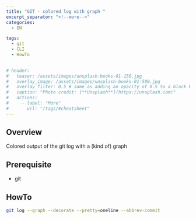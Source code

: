 ```yaml
---
title: "GIT - colored log with graph "
excerpt_separator: "<!--more-->"
categories:
  - EN

tags:
  - git
  - CLI
  - HowTo
 

# header:
#   teaser: /assets/images/unsplash-books-01-150.jpg
#   overlay_image: /assets/images/unsplash-books-01-500.jpg
#   overlay_filter: 0.5 # same as adding an opacity of 0.5 to a black background
#   caption: "Photo credit: [**Unsplash**](https://unsplash.com)"
#   actions:
#     - label: "More"
#       url: "/tags/#cheatsheet"
---
```

## Overview
Colored output of the git log with a (kind of) graph

## Prerequisite
* git

## HowTo


```bash
git log --graph --decorate --pretty=oneline --abbrev-commit
```

